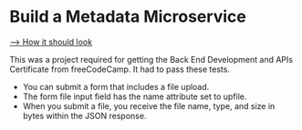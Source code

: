 # Build a Metadata Microservice

[--> How it should look](https://exercise-tracker.freecodecamp.rocks/)

This was a project required for getting the Back End Development and APIs Certificate from freeCodeCamp. It had to pass these tests.

- You can submit a form that includes a file upload.
- The form file input field has the name attribute set to upfile.
- When you submit a file, you receive the file name, type, and size in bytes within the JSON response.
